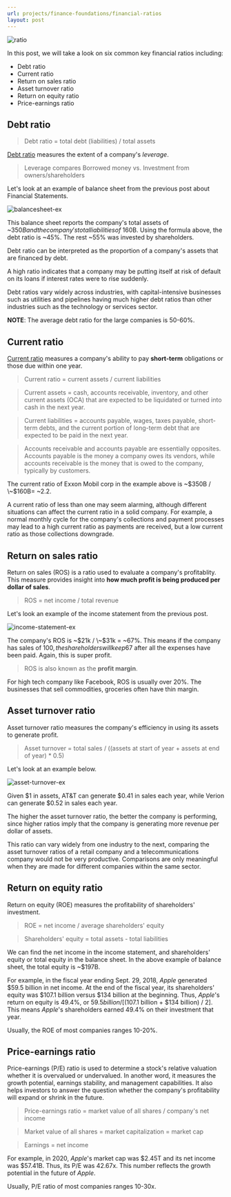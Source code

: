 ```yaml
---
url: projects/finance-foundations/financial-ratios
layout: post
---
```


![ratio][ratio]

In this post, we will take a look on six common key financial ratios including:

- Debt ratio
- Current ratio
- Return on sales ratio
- Asset turnover ratio
- Return on equity ratio
- Price-earnings ratio

## Debt ratio

> Debt ratio = total debt (liabilities) / total assets

[Debt ratio](https://www.investopedia.com/terms/d/debtratio.asp) measures the extent of a company's _leverage_.

> Leverage compares Borrowed money vs. Investment from owners/shareholders

Let's look at an example of balance sheet from the previous post about Financial Statements.

![balancesheet-ex][balancesheet-ex]

This balance sheet reports the company's total assets of ~$350B and the company's total liabilities of ~$160B. Using the formula above, the debt ratio is ~45%. The rest ~55% was invested by shareholders.

Debt ratio can be interpreted as the proportion of a company's assets that are financed by debt.

A high ratio indicates that a company may be putting itself at risk of default on its loans if interest rates were to rise suddenly.

Debt ratios vary widely across industries, with capital-intensive businesses such as utilities and pipelines having much higher debt ratios than other industries such as the technology or services sector.

**NOTE**: The average debt ratio for the large companies is 50-60%.

## Current ratio

[Current ratio](https://www.investopedia.com/terms/c/currentratio.asp) measures a company's ability to pay **short-term** obligations or those due within one year.

> Current ratio = current assets / current liabilities

> Current assets = cash, accounts receivable, inventory, and other current assets (OCA) that are expected to be liquidated or turned into cash in the next year.

> Current liabilities = accounts payable, wages, taxes payable, short-term debts, and the current portion of long-term debt that are expected to be paid in the next year.

> Accounts receivable and accounts payable are essentially opposites. Accounts payable is the money a company owes its vendors, while accounts receivable is the money that is owed to the company, typically by customers.

The current ratio of Exxon Mobil corp in the example above is \~$350B / \~$160B= \~2.2.

A current ratio of less than one may seem alarming, although different situations can affect the current ratio in a solid company. For example, a normal monthly cycle for the company's collections and payment processes may lead to a high current ratio as payments are received, but a low current ratio as those collections downgrade.

## Return on sales ratio

Return on sales (ROS) is a ratio used to evaluate a company's profitablity. This measure provides insight into **how much profit is being produced per dollar of sales**.

> ROS = net income / total revenue

Let's look an example of the income statement from the previous post.

![income-statement-ex][income-statement-ex]

The company's ROS is \~$21k / \~$31k = \~67%. This means if the company has sales of 100$, the shareholders will keep 67$ after all the expenses have been paid. Again, this is super profit.

> ROS is also known as the **profit margin**.

For high tech company like Facebook, ROS is usually over 20%. The businesses that sell commodities, groceries often have thin margin.

## Asset turnover ratio

Asset turnover ratio measures the company's efficiency in using its assets to generate profit.

> Asset turnover = total sales / ((assets at start of year + assets at end of year) \* 0.5)

Let's look at an example below.

![asset-turnover-ex][asset-turnover-ex]

Given $1 in assets, AT&T can generate $0.41 in sales each year, while Verion can generate $0.52 in sales each year.

The higher the asset turnover ratio, the better the company is performing, since higher ratios imply that the company is generating more revenue per dollar of assets.

This ratio can vary widely from one industry to the next, comparing the asset turnover ratios of a retail company and a telecommunications company would not be very productive. Comparisons are only meaningful when they are made for different companies within the same sector.

## Return on equity ratio

Return on equity (ROE) measures the profitability of shareholders' investment.

> ROE = net income / average shareholders' equity

> Shareholders' equity = total assets - total liabilities

We can find the net income in the income statement, and shareholders' equity or total equity in the balance sheet. In the above example of balance sheet, the total equity is ~$197B.

For example, in the fiscal year ending Sept. 29, 2018, _Apple_ generated $59.5 billion in net income. At the end of the fiscal year, its shareholders' equity was $107.1 billion versus $134 billion at the beginning. Thus, _Apple_'s return on equity is 49.4%, or $59.5 billion / [($107.1 billion + $134 billion) / 2]. This means _Apple_'s shareholders earned 49.4% on their investment that year.

Usually, the ROE of most companies ranges 10-20%.

## Price-earnings ratio

Price-earnings (P/E) ratio is used to determine a stock's relative valuation whether it is overvalued or undervalued. In another word, it measures the growth potential, earnings stability, and management capabilities. It also helps investors to answer the question whether the company's profitability will expand or shrink in the future.

> Price-earnings ratio = market value of all shares / company's net income

> Market value of all shares = market capitalization = market cap

> Earnings = net income

For example, in 2020, _Apple_'s market cap was $2.45T and its net income was $57.41B. Thus, its P/E was 42.67x. This number reflects the growth potential in the future of _Apple_.

Usually, P/E ratio of most companies ranges 10-30x.

<!-- MARKDOWN LINKS & IMAGES -->

[ratio]: /assets/images/projects/finance-foundations/financial-ratios/ratio.jpg
[balancesheet-ex]: /assets/images/projects/finance-foundations/financial-statements-detail/balancesheet-ex.jpg
[income-statement-ex]: /assets/images/projects/finance-foundations/financial-statements-detail/income-statement-ex.jpg
[asset-turnover-ex]: /assets/images/projects/finance-foundations/financial-ratios/asset-turnover-ex.jpg
